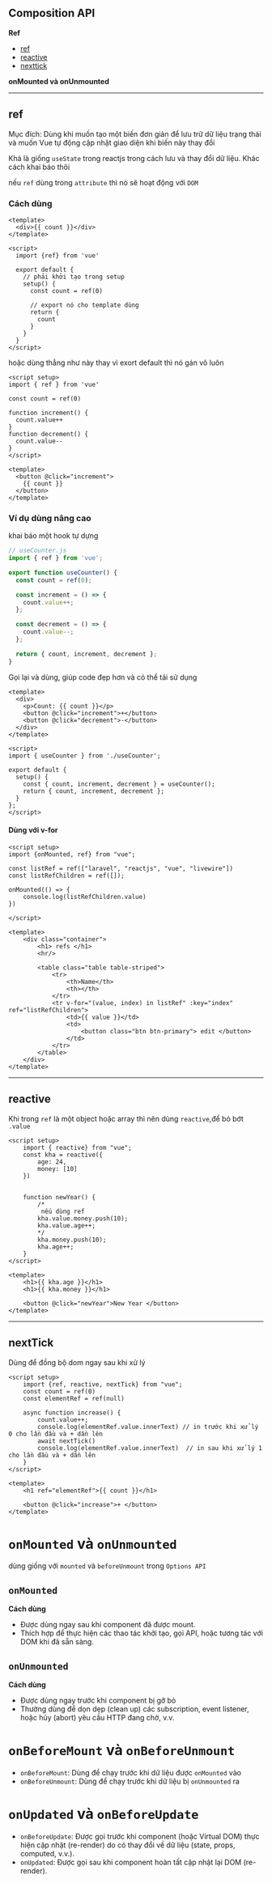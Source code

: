 ## Composition API

**Ref**
- [ref](#ref)
- [reactive](#reactive)
- [nexttick](#nexttick)

**onMounted và onUnmounted**

***
## ref

Mục đích: Dùng khi muốn tạo một biến đơn giản để lưu trữ dữ liệu trạng thái và muốn Vue tự động cập nhật giao diện khi biến này thay đổi

Khá là giống `useState` trong reactjs trong cách lưu và thay đổi dữ liệu. Khác cách khai báo thôi


nếu `ref` dùng trong `attribute` thì nó sẽ hoạt động với `DOM`

### Cách dùng

```vue
<template>
  <div>{{ count }}</div>
</template>

<script>
  import {ref} from 'vue'

  export default {
    // phải khởi tạo trong setup
    setup() {
      const count = ref(0)

      // export nó cho template dùng
      return {
        count
      }
    }
  }
</script>
```

hoặc dùng thẳng như này thay vì exort default thì nó gán vô luôn

```vue
<script setup>
import { ref } from 'vue'

const count = ref(0)

function increment() {
  count.value++
}
function decrement() {
  count.value--
}
</script>

<template>
  <button @click="increment">
    {{ count }}
  </button>
</template>
```

### Ví dụ dùng nâng cao

khai báo một hook tự dựng

```js
// useCounter.js
import { ref } from 'vue';

export function useCounter() {
  const count = ref(0);

  const increment = () => {
    count.value++;
  };

  const decrement = () => {
    count.value--;
  };

  return { count, increment, decrement };
}
```
Gọi lại và dùng, giúp code đẹp hơn và có thể tái sử dụng

```vue
<template>
  <div>
    <p>Count: {{ count }}</p>
    <button @click="increment">+</button>
    <button @click="decrement">-</button>
  </div>
</template>

<script>
import { useCounter } from './useCounter';

export default {
  setup() {
    const { count, increment, decrement } = useCounter();
    return { count, increment, decrement };
  }
};
</script>
```

#### Dùng với v-for

```vue
<script setup>
import {onMounted, ref} from "vue";

const listRef = ref(["laravel", "reactjs", "vue", "livewire"])
const listRefChildren = ref([]);

onMounted(() => {
    console.log(listRefChildren.value)
})

</script>

<template>
    <div class="container">
        <h1> refs </h1>
        <hr/>

        <table class="table table-striped">
            <tr>
                <th>Name</th>
                <th></th>
            </tr>
            <tr v-for="(value, index) in listRef" :key="index" ref="listRefChildren">
                <td>{{ value }}</td>
                <td>
                    <button class="btn btn-primary"> edit </button>
                </td>
            </tr>
        </table>
    </div>
</template>

```
***

## reactive

Khi trong `ref` là một object hoặc array thì nên dùng `reactive`,để bỏ bớt `.value`

```vue
<script setup>
    import { reactive} from "vue";
    const kha = reactive({
        age: 24,
        money: [10]
    })


    function newYear() {
        /*
         nếu dùng ref
        kha.value.money.push(10);
        kha.value.age++; 
        */
        kha.money.push(10);
        kha.age++;
    }
</script>

<template>
    <h1>{{ kha.age }}</h1>
    <h1>{{ kha.money }}</h1>

    <button @click="newYear">New Year </button>
</template>

```

*** 

## nextTick

Dùng để đồng bộ dom ngay sau khi xử lý 

```vue
<script setup>
    import {ref, reactive, nextTick} from "vue";
    const count = ref(0)
    const elementRef = ref(null)

    async function increase() {
        count.value++;
        console.log(elementRef.value.innerText) // in trước khi xử lý 0 cho lần đầu và + dần lên
        await nextTick()
        console.log(elementRef.value.innerText)  // in sau khi xử lý 1 cho lần đầu và + dần lên
    }
</script>

<template>
    <h1 ref="elementRef">{{ count }}</h1>

    <button @click="increase">+ </button>
</template>

```

# `onMounted` và `onUnmounted` 

dùng giống với `mounted` và `beforeUnmount` trong `Options API`
## `onMounted`

**Cách dùng**
- Được dùng ngay sau khi component đã được mount.
- Thích hợp để thực hiện các thao tác khởi tạo, gọi API, hoặc tương tác với DOM khi đã sẵn sàng.

## `onUnmounted`

**Cách dùng**

- Được dùng ngay trước khi component bị gỡ bỏ 
- Thường dùng để dọn dẹp (clean up) các subscription, event listener, hoặc hủy (abort) yêu cầu HTTP đang chờ, v.v.

# `onBeforeMount` và `onBeforeUnmount`

- `onBeforeMount`: Dùng để chạy trước khi dữ liệu được `onMounted` vào
- `onBeforeUnmount`: Dùng để chạy trước khi dữ liệu bị `onUnmounted` ra

# `onUpdated` và `onBeforeUpdate` 

- `onBeforeUpdate`: Được gọi trước khi component (hoặc Virtual DOM) thực hiện cập nhật (re-render) do có thay đổi về dữ liệu (state, props, computed, v.v.).
- `onUpdated`: Được gọi sau khi component hoàn tất cập nhật lại DOM (re-render).
